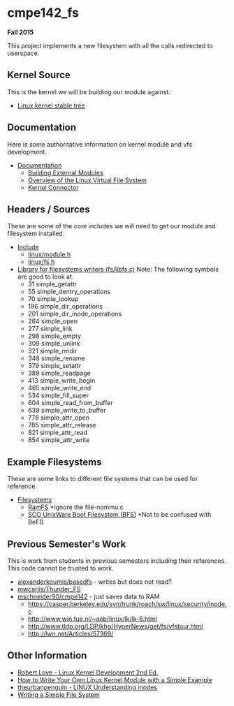# cmpe142_fs
**Fall 2015**

This project implements a new filesystem with all the calls redirected to userspace.

## Kernel Source
This is the kernel we will be building our module against.
* [Linux kernel stable tree](https://git.kernel.org/cgit/linux/kernel/git/stable/linux-stable.git/tree/)

## Documentation
Here is some authoritative information on kernel module and vfs development.
* [Documentation](https://git.kernel.org/cgit/linux/kernel/git/stable/linux-stable.git/tree/Documentation)
  * [Building External Modules](https://git.kernel.org/cgit/linux/kernel/git/stable/linux-stable.git/tree/Documentation/kbuild/modules.txt)
  * [Overview of the Linux Virtual File System](https://git.kernel.org/cgit/linux/kernel/git/stable/linux-stable.git/tree/Documentation/filesystems/vfs.txt)
  * [Kernel Connector](https://git.kernel.org/cgit/linux/kernel/git/stable/linux-stable.git/tree/Documentation/connector/connector.txt)

## Headers / Sources
These are some of the core includes we will need to get our module and filesystem installed.
* [Include](https://git.kernel.org/cgit/linux/kernel/git/stable/linux-stable.git/tree/include)
  * [linux/module.h](https://git.kernel.org/cgit/linux/kernel/git/stable/linux-stable.git/tree/include/linux/module.h)
  * [linux/fs.h](https://git.kernel.org/cgit/linux/kernel/git/stable/linux-stable.git/tree/include/linux/fs.h)
* [Library for filesystems writers (fs/libfs.c)](https://git.kernel.org/cgit/linux/kernel/git/stable/linux-stable.git/tree/fs/libfs.c) Note: The following symbols are good to look at.
  * 31 simple_getattr
  * 55 simple_dentry_operations
  * 70 simple_lookup
  * 196 simple_dir_operations
  * 201 simple_dir_inode_operations
  * 264 simple_open
  * 277 simple_link
  * 298 simple_empty
  * 309 simple_unlink
  * 321 simple_rmdir
  * 348 simple_rename
  * 379 simple_setattr
  * 389 simple_readpage
  * 413 simple_write_begin
  * 465 simple_write_end
  * 534 simple_fill_super
  * 604 simple_read_from_buffer
  * 639 simple_write_to_buffer
  * 778 simple_attr_open
  * 785 simple_attr_release
  * 821 simple_attr_read
  * 854 simple_attr_write

## Example Filesystems
These are some links to different file systems that can be used for reference.
* [Filesystems](https://git.kernel.org/cgit/linux/kernel/git/stable/linux-stable.git/tree/fs)
  * [RamFS](https://git.kernel.org/cgit/linux/kernel/git/stable/linux-stable.git/tree/fs/ramfs) *Ignore the file-nommu.c
  * [SCO UnixWare Boot Filesystem (BFS)](https://git.kernel.org/cgit/linux/kernel/git/stable/linux-stable.git/tree/fs/bfs) *Not to be confused with BeFS

## Previous Semester's Work
This is work from students in previous semesters including their references. This code cannot be trusted to work.
* [alexanderkoumis/basedfs](https://github.com/alexanderkoumis/basedfs) - writes but does not read?
* [mwcarlis/Thunder_FS](https://github.com/mwcarlis/Thunder_FS)
* [mschneider90/cmpe142](https://github.com/mschneider90/cmpe142) - just saves data to RAM
  * https://casper.berkeley.edu/svn/trunk/roach/sw/linux/security/inode.c
  * http://www.win.tue.nl/~aeb/linux/lk/lk-8.html
  * http://www.tldp.org/LDP/khg/HyperNews/get/fs/vfstour.html
  * http://lwn.net/Articles/57369/

## Other Information
* [Robert Love - Linux Kernel Development 2nd Ed.](http://www.makelinux.net/books/lkd2/ch12)
* [How to Write Your Own Linux Kernel Module with a Simple Example](http://www.thegeekstuff.com/2013/07/write-linux-kernel-module/)
* [theurbanpenguin - LINUX Understanding inodes](https://www.youtube.com/watch?v=_6VJ8WfWI4k)
* [Writing a Simple File System](http://www2.comp.ufscar.br/~helio/fs/rkfs.html)

